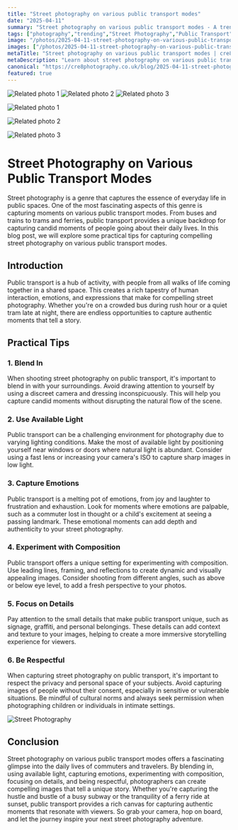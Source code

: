 ```yaml
---
title: "Street photography on various public transport modes"
date: "2025-04-11"
summary: "Street photography on various public transport modes - A trending topic in photography."
tags: ["photography","trending","Street Photography","Public Transport","Candid Moments","Composition","Emotions","Details","Blend In","Available Light","Respectful","Human Interaction"]
image: "/photos/2025-04-11-street-photography-on-various-public-transport-modes-1.jpg"
images: ["/photos/2025-04-11-street-photography-on-various-public-transport-modes-1.jpg","/photos/2025-04-11-street-photography-on-various-public-transport-modes-2.jpg","/photos/2025-04-11-street-photography-on-various-public-transport-modes-3.jpg"]
metaTitle: "Street photography on various public transport modes | cre8 Photography"
metaDescription: "Learn about street photography on various public transport modes in photography with practical tips and insights."
canonical: "https://cre8photography.co.uk/blog/2025-04-11-street-photography-on-various-public-transport-modes"
featured: true
---
```


<!-- Gallery as HTML -->

<div class="grid grid-cols-1 sm:grid-cols-2 md:grid-cols-3 gap-4">
  <img src="/photos/2025-04-11-street-photography-on-various-public-transport-modes-1.jpg" alt="Related photo 1" class="w-full rounded-lg" />
<img src="/photos/2025-04-11-street-photography-on-various-public-transport-modes-2.jpg" alt="Related photo 2" class="w-full rounded-lg" />
<img src="/photos/2025-04-11-street-photography-on-various-public-transport-modes-3.jpg" alt="Related photo 3" class="w-full rounded-lg" />
</div>


<!-- Gallery as Markdown -->
![Related photo 1](/photos/2025-04-11-street-photography-on-various-public-transport-modes-1.jpg)


![Related photo 2](/photos/2025-04-11-street-photography-on-various-public-transport-modes-2.jpg)


![Related photo 3](/photos/2025-04-11-street-photography-on-various-public-transport-modes-3.jpg)



# Street Photography on Various Public Transport Modes

Street photography is a genre that captures the essence of everyday life in public spaces. One of the most fascinating aspects of this genre is capturing moments on various public transport modes. From buses and trains to trams and ferries, public transport provides a unique backdrop for capturing candid moments of people going about their daily lives. In this blog post, we will explore some practical tips for capturing compelling street photography on various public transport modes.

## Introduction

Public transport is a hub of activity, with people from all walks of life coming together in a shared space. This creates a rich tapestry of human interaction, emotions, and expressions that make for compelling street photography. Whether you're on a crowded bus during rush hour or a quiet tram late at night, there are endless opportunities to capture authentic moments that tell a story.

## Practical Tips

### 1. **Blend In**
   When shooting street photography on public transport, it's important to blend in with your surroundings. Avoid drawing attention to yourself by using a discreet camera and dressing inconspicuously. This will help you capture candid moments without disrupting the natural flow of the scene.

### 2. **Use Available Light**
   Public transport can be a challenging environment for photography due to varying lighting conditions. Make the most of available light by positioning yourself near windows or doors where natural light is abundant. Consider using a fast lens or increasing your camera's ISO to capture sharp images in low light.

### 3. **Capture Emotions**
   Public transport is a melting pot of emotions, from joy and laughter to frustration and exhaustion. Look for moments where emotions are palpable, such as a commuter lost in thought or a child's excitement at seeing a passing landmark. These emotional moments can add depth and authenticity to your street photography.

### 4. **Experiment with Composition**
   Public transport offers a unique setting for experimenting with composition. Use leading lines, framing, and reflections to create dynamic and visually appealing images. Consider shooting from different angles, such as above or below eye level, to add a fresh perspective to your photos.

### 5. **Focus on Details**
   Pay attention to the small details that make public transport unique, such as signage, graffiti, and personal belongings. These details can add context and texture to your images, helping to create a more immersive storytelling experience for viewers.

### 6. **Be Respectful**
   When capturing street photography on public transport, it's important to respect the privacy and personal space of your subjects. Avoid capturing images of people without their consent, especially in sensitive or vulnerable situations. Be mindful of cultural norms and always seek permission when photographing children or individuals in intimate settings.

![Street Photography](/path/to/image)

## Conclusion

Street photography on various public transport modes offers a fascinating glimpse into the daily lives of commuters and travelers. By blending in, using available light, capturing emotions, experimenting with composition, focusing on details, and being respectful, photographers can create compelling images that tell a unique story. Whether you're capturing the hustle and bustle of a busy subway or the tranquility of a ferry ride at sunset, public transport provides a rich canvas for capturing authentic moments that resonate with viewers. So grab your camera, hop on board, and let the journey inspire your next street photography adventure.

